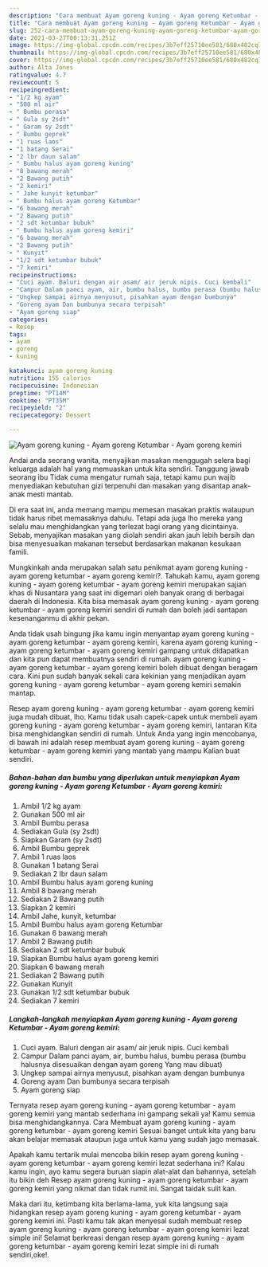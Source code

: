 ```yaml
---
description: "Cara membuat Ayam goreng kuning - Ayam goreng Ketumbar - Ayam goreng kemiri yang nikmat Untuk Jualan"
title: "Cara membuat Ayam goreng kuning - Ayam goreng Ketumbar - Ayam goreng kemiri yang nikmat Untuk Jualan"
slug: 252-cara-membuat-ayam-goreng-kuning-ayam-goreng-ketumbar-ayam-goreng-kemiri-yang-nikmat-untuk-jualan
date: 2021-03-27T00:13:31.251Z
image: https://img-global.cpcdn.com/recipes/3b7eff25710ee581/680x482cq70/ayam-goreng-kuning-ayam-goreng-ketumbar-ayam-goreng-kemiri-foto-resep-utama.jpg
thumbnail: https://img-global.cpcdn.com/recipes/3b7eff25710ee581/680x482cq70/ayam-goreng-kuning-ayam-goreng-ketumbar-ayam-goreng-kemiri-foto-resep-utama.jpg
cover: https://img-global.cpcdn.com/recipes/3b7eff25710ee581/680x482cq70/ayam-goreng-kuning-ayam-goreng-ketumbar-ayam-goreng-kemiri-foto-resep-utama.jpg
author: Alta Jones
ratingvalue: 4.7
reviewcount: 5
recipeingredient:
- "1/2 kg ayam"
- "500 ml air"
- " Bumbu perasa"
- " Gula sy 2sdt"
- " Garam sy 2sdt"
- " Bumbu geprek"
- "1 ruas laos"
- "1 batang Serai"
- "2 lbr daun salam"
- " Bumbu halus ayam goreng kuning"
- "8 bawang merah"
- "2 Bawang putih"
- "2 kemiri"
- " Jahe kunyit ketumbar"
- " Bumbu halus ayam goreng Ketumbar"
- "6 bawang merah"
- "2 Bawang putih"
- "2 sdt ketumbar bubuk"
- " Bumbu halus ayam goreng kemiri"
- "6 bawang merah"
- "2 Bawang putih"
- " Kunyit"
- "1/2 sdt ketumbar bubuk"
- "7 kemiri"
recipeinstructions:
- "Cuci ayam. Baluri dengan air asam/ air jeruk nipis. Cuci kembali"
- "Campur Dalam panci ayam, air, bumbu halus, bumbu perasa (bumbu halusnya disesuaikan dengan ayam goreng Yang mau dibuat)"
- "Ungkep sampai airnya menyusut, pisahkan ayam dengan bumbunya"
- "Goreng ayam Dan bumbunya secara terpisah"
- "Ayam goreng siap"
categories:
- Resep
tags:
- ayam
- goreng
- kuning

katakunci: ayam goreng kuning 
nutrition: 155 calories
recipecuisine: Indonesian
preptime: "PT14M"
cooktime: "PT35M"
recipeyield: "2"
recipecategory: Dessert

---
```



![Ayam goreng kuning - Ayam goreng Ketumbar - Ayam goreng kemiri](https://img-global.cpcdn.com/recipes/3b7eff25710ee581/680x482cq70/ayam-goreng-kuning-ayam-goreng-ketumbar-ayam-goreng-kemiri-foto-resep-utama.jpg)

Andai anda seorang wanita, menyajikan masakan menggugah selera bagi keluarga adalah hal yang memuaskan untuk kita sendiri. Tanggung jawab seorang ibu Tidak cuma mengatur rumah saja, tetapi kamu pun wajib menyediakan kebutuhan gizi terpenuhi dan masakan yang disantap anak-anak mesti mantab.

Di era  saat ini, anda memang mampu memesan masakan praktis walaupun tidak harus ribet memasaknya dahulu. Tetapi ada juga lho mereka yang selalu mau menghidangkan yang terlezat bagi orang yang dicintainya. Sebab, menyajikan masakan yang diolah sendiri akan jauh lebih bersih dan bisa menyesuaikan makanan tersebut berdasarkan makanan kesukaan famili. 



Mungkinkah anda merupakan salah satu penikmat ayam goreng kuning - ayam goreng ketumbar - ayam goreng kemiri?. Tahukah kamu, ayam goreng kuning - ayam goreng ketumbar - ayam goreng kemiri merupakan sajian khas di Nusantara yang saat ini digemari oleh banyak orang di berbagai daerah di Indonesia. Kita bisa memasak ayam goreng kuning - ayam goreng ketumbar - ayam goreng kemiri sendiri di rumah dan boleh jadi santapan kesenanganmu di akhir pekan.

Anda tidak usah bingung jika kamu ingin menyantap ayam goreng kuning - ayam goreng ketumbar - ayam goreng kemiri, karena ayam goreng kuning - ayam goreng ketumbar - ayam goreng kemiri gampang untuk didapatkan dan kita pun dapat membuatnya sendiri di rumah. ayam goreng kuning - ayam goreng ketumbar - ayam goreng kemiri boleh dibuat dengan beragam cara. Kini pun sudah banyak sekali cara kekinian yang menjadikan ayam goreng kuning - ayam goreng ketumbar - ayam goreng kemiri semakin mantap.

Resep ayam goreng kuning - ayam goreng ketumbar - ayam goreng kemiri juga mudah dibuat, lho. Kamu tidak usah capek-capek untuk membeli ayam goreng kuning - ayam goreng ketumbar - ayam goreng kemiri, lantaran Kita bisa menghidangkan sendiri di rumah. Untuk Anda yang ingin mencobanya, di bawah ini adalah resep membuat ayam goreng kuning - ayam goreng ketumbar - ayam goreng kemiri yang mantab yang mampu Kalian buat sendiri.

<!--inarticleads1-->

##### Bahan-bahan dan bumbu yang diperlukan untuk menyiapkan Ayam goreng kuning - Ayam goreng Ketumbar - Ayam goreng kemiri:

1. Ambil 1/2 kg ayam
1. Gunakan 500 ml air
1. Ambil  Bumbu perasa
1. Sediakan  Gula (sy 2sdt)
1. Siapkan  Garam (sy 2sdt)
1. Ambil  Bumbu geprek
1. Ambil 1 ruas laos
1. Gunakan 1 batang Serai
1. Sediakan 2 lbr daun salam
1. Ambil  Bumbu halus ayam goreng kuning
1. Ambil 8 bawang merah
1. Sediakan 2 Bawang putih
1. Siapkan 2 kemiri
1. Ambil  Jahe, kunyit, ketumbar
1. Ambil  Bumbu halus ayam goreng Ketumbar
1. Gunakan 6 bawang merah
1. Ambil 2 Bawang putih
1. Sediakan 2 sdt ketumbar bubuk
1. Siapkan  Bumbu halus ayam goreng kemiri
1. Siapkan 6 bawang merah
1. Sediakan 2 Bawang putih
1. Gunakan  Kunyit
1. Gunakan 1/2 sdt ketumbar bubuk
1. Sediakan 7 kemiri




<!--inarticleads2-->

##### Langkah-langkah menyiapkan Ayam goreng kuning - Ayam goreng Ketumbar - Ayam goreng kemiri:

1. Cuci ayam. Baluri dengan air asam/ air jeruk nipis. Cuci kembali
1. Campur Dalam panci ayam, air, bumbu halus, bumbu perasa (bumbu halusnya disesuaikan dengan ayam goreng Yang mau dibuat)
1. Ungkep sampai airnya menyusut, pisahkan ayam dengan bumbunya
1. Goreng ayam Dan bumbunya secara terpisah
1. Ayam goreng siap




Ternyata resep ayam goreng kuning - ayam goreng ketumbar - ayam goreng kemiri yang mantab sederhana ini gampang sekali ya! Kamu semua bisa menghidangkannya. Cara Membuat ayam goreng kuning - ayam goreng ketumbar - ayam goreng kemiri Sesuai banget untuk kita yang baru akan belajar memasak ataupun juga untuk kamu yang sudah jago memasak.

Apakah kamu tertarik mulai mencoba bikin resep ayam goreng kuning - ayam goreng ketumbar - ayam goreng kemiri lezat sederhana ini? Kalau kamu ingin, ayo kamu segera buruan siapin alat-alat dan bahannya, setelah itu bikin deh Resep ayam goreng kuning - ayam goreng ketumbar - ayam goreng kemiri yang nikmat dan tidak rumit ini. Sangat taidak sulit kan. 

Maka dari itu, ketimbang kita berlama-lama, yuk kita langsung saja hidangkan resep ayam goreng kuning - ayam goreng ketumbar - ayam goreng kemiri ini. Pasti kamu tak akan menyesal sudah membuat resep ayam goreng kuning - ayam goreng ketumbar - ayam goreng kemiri lezat simple ini! Selamat berkreasi dengan resep ayam goreng kuning - ayam goreng ketumbar - ayam goreng kemiri lezat simple ini di rumah sendiri,oke!.

